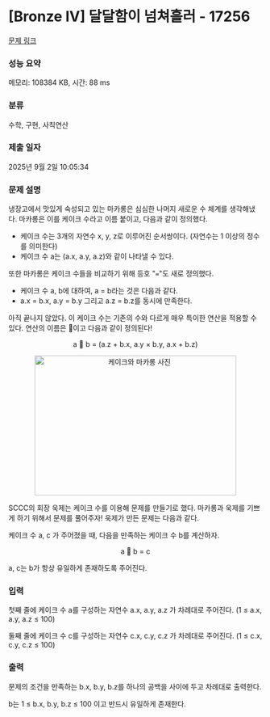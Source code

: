 # [Bronze IV] 달달함이 넘쳐흘러 - 17256 

[문제 링크](https://www.acmicpc.net/problem/17256) 

### 성능 요약

메모리: 108384 KB, 시간: 88 ms

### 분류

수학, 구현, 사칙연산

### 제출 일자

2025년 9월 2일 10:05:34

### 문제 설명

<p>냉장고에서 맛있게 숙성되고 있는 마카롱은 심심한 나머지 새로운 수 체계를 생각해냈다. 마카롱은 이를 케이크 수라고 이름 붙이고, 다음과 같이 정의했다.</p>

<ul>
	<li>케이크 수는 3개의 자연수 x, y, z로 이루어진 순서쌍이다. (자연수는 1 이상의 정수를 의미한다)</li>
	<li>케이크 수 a는 (a.x, a.y, a.z)와 같이 나타낼 수 있다.</li>
</ul>

<p>또한 마카롱은 케이크 수들을 비교하기 위해 등호 "<code>=</code>"도 새로 정의했다.</p>

<ul>
	<li>케이크 수 a, b에 대하여, a = b라는 것은 다음과 같다.</li>
	<li>a.x = b.x, a.y = b.y 그리고 a.z = b.z를 동시에 만족한다.</li>
</ul>

<p>아직 끝나지 않았다. 이 케이크 수는 기존의 수와 다르게 매우 특이한 연산을 적용할 수 있다. 연산의 이름은 🍰이고 다음과 같이 정의된다!</p>

<p style="text-align: center;">a 🍰 b = (a.z + b.x, a.y × b.y, a.x + b.z)</p>

<p style="text-align: center;"><img alt="케이크와 마카롱 사진" src="https://upload.acmicpc.net/241defcd-0b6c-461f-b354-a2435f3ba56c/-/crop/1549x1071/0,0/-/preview/" style="height: 277px; width: 400px;"></p>

<p>SCCC의 회장 욱제는 케이크 수를 이용해 문제를 만들기로 했다. 마카롱과 욱제를 기쁘게 하기 위해서 문제를 풀어주자! 욱제가 만든 문제는 다음과 같다.</p>

<p>케이크 수 a, c 가 주어졌을 때, 다음을 만족하는 케이크 수 b를 계산하자.</p>

<p style="text-align: center;">a 🍰 b = c</p>

<p>a, c는 b가 항상 유일하게 존재하도록 주어진다.</p>

### 입력 

 <p>첫째 줄에 케이크 수 a를 구성하는 자연수 a.x, a.y, a.z 가 차례대로 주어진다. (1 ≤ a.x, a.y, a.z ≤ 100)</p>

<p>둘째 줄에 케이크 수 c를 구성하는 자연수 c.x, c.y, c.z 가 차례대로 주어진다. (1 ≤ c.x, c.y, c.z ≤ 100)</p>

### 출력 

 <p>문제의 조건을 만족하는 b.x, b.y, b.z를 하나의 공백을 사이에 두고 차례대로 출력한다.</p>

<p>b는 1 ≤ b.x, b.y, b.z ≤ 100 이고 반드시 유일하게 존재한다.</p>

